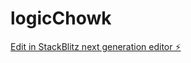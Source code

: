 # logicChowk

[Edit in StackBlitz next generation editor ⚡️](https://stackblitz.com/~/github.com/Alsaba-coder/logicChowk)